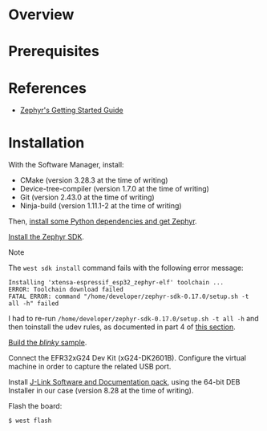 # Overview

# Prerequisites

# References

* [Zephyr's Getting Started Guide](https://docs.zephyrproject.org/latest/develop/getting_started/index.html)

# Installation

With the Software Manager, install:

* CMake (version 3.28.3 at the time of writing)
* Device-tree-compiler (version 1.7.0 at the time of writing)
* Git (version 2.43.0 at the time of writing)
* Ninja-build (version 1.11.1-2 at the time of writing)

Then, [install some Python dependencies and get Zephyr](https://docs.zephyrproject.org/latest/develop/getting_started/index.html#get-zephyr-and-install-python-dependencies).

[Install the Zephyr SDK](https://docs.zephyrproject.org/latest/develop/getting_started/index.html#install-the-zephyr-sdk).

> [!NOTE]
> The `west sdk install` command fails with the following error message:
> 
> ```
> Installing 'xtensa-espressif_esp32_zephyr-elf' toolchain ...
> ERROR: Toolchain download failed
> FATAL ERROR: command "/home/developer/zephyr-sdk-0.17.0/setup.sh -t all -h" failed
> ```

I had to re-run `/home/developer/zephyr-sdk-0.17.0/setup.sh -t all -h` and then toinstall the udev rules, as documented in part 4 of [this section](https://docs.zephyrproject.org/latest/develop/toolchains/zephyr_sdk.html#zephyr-sdk-installation).

[Build the *blinky* sample](https://docs.zephyrproject.org/latest/develop/getting_started/index.html#build-the-blinky-sample).

Connect the EFR32xG24 Dev Kit (xG24-DK2601B). Configure the virtual machine in order to capture the related USB port.

Install [J-Link Software and Documentation pack](https://www.segger.com/downloads/jlink/#J-LinkSoftwareAndDocumentationPack), using the 64-bit DEB Installer in our case (version 8.28 at the time of writing).

Flash the board:

```
$ west flash
```